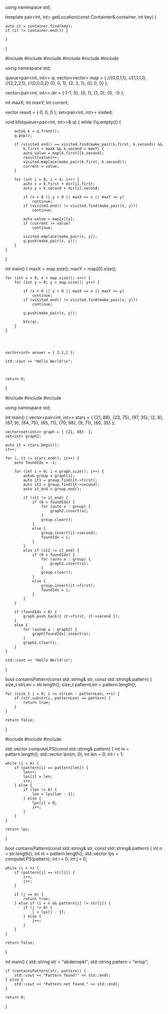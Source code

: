 
using namespace std;

template<typename Containter>
pair<int, int> getLocation(const Containter& container, int key) {

    auto it = container.find(key);
    if (it != container.end()) {

    }


}



#include <iostream>
#include <vector>
#include <queue>
#include <set>
#include <chrono>
#include <thread>

using namespace std;

queue<pair<int, int>> q;
vector<vector<int>> map = {
    //{0,0,1,1},
    //{1,1,1,1},
    //{2,2,2,1},
    //{0,0,0,2}
    {0, 0, 1},
    {2, 2, 1},
    {0, 0, 0}
};

vector<pair<int, int>> dir = {
    {-1, 0},
    {0, 1},
    {1, 0},
    {0, -1}
};

int maxX;
int maxY;
int current;

vector<int> result = { 0, 0, 0 };
set<pair<int, int>> visited;

void bfs(queue<pair<int, int>>& q)
{
    while (!q.empty()) {

        auto& k = q.front();
        q.pop();

        if (visited.end() == visited.find(make_pair(k.first, k.second)) &&
            k.first < maxX && k.second < maxY) {
            auto value = map[k.first][k.second];
            result[value]++;
            visited.emplace(make_pair(k.first, k.second));
            current = value;
        }

        for (int i = 0; i < 4; i++) {
            auto x = k.first + dir[i].first;
            auto y = k.second + dir[i].second;

            if (x < 0 || y < 0 || maxX <= x || maxY <= y)
                continue;
            if (visited.end() != visited.find(make_pair(x, y)))
                continue;

            auto value = map[x][y];
            if (current != value)
                continue;

            visited.emplace(make_pair(x, y));
            q.push(make_pair(x, y));
        }
    }
}



int main()
{
    maxX = map.size();
    maxY = map[0].size();

    for (int x = 0; x < map.size(); x++) {
        for (int y = 0; y < map.size(); y++) {

            if (x < 0 || y < 0 || maxX <= x || maxY <= y)
                continue;
            if (visited.end() != visited.find(make_pair(x, y)))
                continue;

            q.push(make_pair(x, y));

            bfs(q);
        }
    }


    

    vector<int> answer = { 2,1,2 };

    std::cout << "Hello World!\n";



    return 0;
}





#include <iostream>
#include <vector>
#include <set>

using namespace std;

int main()
{
    vector<pair<int, int>> stars = {
        {21, 88},
        {23, 75},
        {97, 35},
        {2, 8},
        {67, 9},
        {64, 75},
        {65, 71},
        {70, 98},
        {9, 71},
        {60, 35}
    };

    vector<set<int>> graph = { {21, 88}  };
    set<int> graph2;

    auto it = stars.begin();
    it++;

    for (; it != stars.end(); it++) {
        auto foundIdx = -1;

        for (int i = 0; i < graph.size(); i++) {
            auto& group = graph[i];
            auto it1 = group.find(it->first);
            auto it2 = group.find(it->second);
            auto it_end = group.end();

            if (it1 != it_end) {
                if (0 < foundIdx) {
                    for (auto a : group) {
                        graph2.insert(a);
                    }
                    group.clear();
                }
                else {
                    group.insert(it->second);
                    foundIdx = i;
                }
            }
            else if (it2 != it_end) {
                if (0 < foundIdx) {
                    for (auto a : group) {
                        graph2.insert(a);
                    }
                    group.clear();
                }
                else {
                    group.insert(it->first);
                    foundIdx = i;
                }
            }
        }

        if (foundIdx < 0) {
            graph.push_back({ it->first, it->second });
        }
        else {
            for (auto& a : graph2) {
                graph[foundIdx].insert(a);
            }
            graph2.clear();
        }
    }

    std::cout << "Hello World!\n";
}


bool containsPattern(const std::string& str, const std::string& pattern) {
    size_t strLen = str.length();
    size_t patternLen = pattern.length();

    for (size_t i = 0; i <= strLen - patternLen; ++i) {
        if (str.substr(i, patternLen) == pattern) {
            return true;
        }
    }

    return false;
}

#include <iostream>
#include <vector>
#include <string>

std::vector<int> computeLPS(const std::string& pattern) {
    int m = pattern.length();
    std::vector<int> lps(m, 0);
    int len = 0;
    int i = 1;

    while (i < m) {
        if (pattern[i] == pattern[len]) {
            len++;
            lps[i] = len;
            i++;
        } else {
            if (len != 0) {
                len = lps[len - 1];
            } else {
                lps[i] = 0;
                i++;
            }
        }
    }

    return lps;
}

bool containsPattern(const std::string& str, const std::string& pattern) {
    int n = str.length();
    int m = pattern.length();
    std::vector<int> lps = computeLPS(pattern);
    int i = 0;
    int j = 0;

    while (i < n) {
        if (pattern[j] == str[i]) {
            i++;
            j++;
        }

        if (j == m) {
            return true;
        } else if (i < n && pattern[j] != str[i]) {
            if (j != 0) {
                j = lps[j - 1];
            } else {
                i++;
            }
        }
    }

    return false;
}

int main() {
    std::string str = "abderiopkl";
    std::string pattern = "eriop";

    if (containsPattern(str, pattern)) {
        std::cout << "Pattern found!" << std::endl;
    } else {
        std::cout << "Pattern not found." << std::endl;
    }

    return 0;
}
